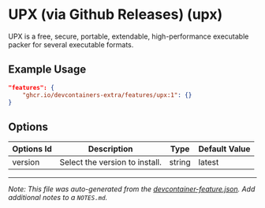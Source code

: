 
# UPX (via Github Releases) (upx)

UPX is a free, secure, portable, extendable, high-performance executable packer for several executable formats.

## Example Usage

```json
"features": {
    "ghcr.io/devcontainers-extra/features/upx:1": {}
}
```

## Options

| Options Id | Description | Type | Default Value |
|-----|-----|-----|-----|
| version | Select the version to install. | string | latest |



---

_Note: This file was auto-generated from the [devcontainer-feature.json](devcontainer-feature.json).  Add additional notes to a `NOTES.md`._
